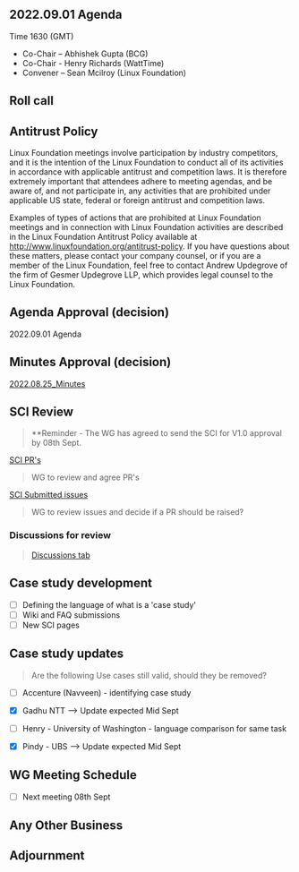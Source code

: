 ## 2022.09.01 Agenda

Time 1630 (GMT)

- Co-Chair – Abhishek Gupta (BCG)
- Co-Chair - Henry Richards (WattTime)
- Convener – Sean Mcilroy (Linux Foundation)

## Roll call

## Antitrust Policy
Linux Foundation meetings involve participation by industry competitors, and it is the intention of the Linux Foundation to conduct 
all of its activities in accordance with applicable antitrust and competition laws. 
It is therefore extremely important that attendees adhere to meeting agendas, and be aware of, and not participate in, any activities 
that are prohibited under applicable US state, federal or foreign antitrust and competition laws.

Examples of types of actions that are prohibited at Linux Foundation meetings and in connection with Linux Foundation activities are 
described in the Linux Foundation Antitrust Policy available at http://www.linuxfoundation.org/antitrust-policy. 
If you have questions about these matters, please contact your company counsel, or if you are a member of the Linux Foundation, 
feel free to contact Andrew Updegrove of the firm of Gesmer Updegrove LLP, which provides legal counsel to the Linux Foundation.
  
## Agenda Approval (decision) 

2022.09.01 Agenda

## Minutes Approval (decision) 

[2022.08.25_Minutes](https://github.com/Green-Software-Foundation/standards_wg/blob/main/Agenda_Minutes/2022.08.25.Minutes.md)

## SCI Review

> **Reminder - The WG has agreed to send the SCI for V1.0 approval by 08th Sept.

[SCI PR's](https://github.com/Green-Software-Foundation/software_carbon_intensity/pulls)

> WG to review and agree PR's

[SCI Submitted issues](https://github.com/Green-Software-Foundation/software_carbon_intensity/issues)

> WG to review issues and decide if a PR should be raised?

### Discussions for review

> [Discussions tab](https://github.com/Green-Software-Foundation/software_carbon_intensity/discussions)

## Case study development

- [ ] Defining the language of what is a 'case study'
- [ ] Wiki and FAQ submissions
- [ ] New SCI pages

## Case study updates

> Are the following Use cases still valid, should they be removed?

- [ ] Accenture (Navveen) - identifying case study 

- [x] Gadhu NTT --> Update expected Mid Sept

- [ ] Henry - University of Washington - language comparison for same task

- [x] Pindy - UBS --> Update expected Mid Sept

## WG Meeting Schedule

- [ ]  Next meeting 08th Sept

## Any Other Business

## Adjournment
